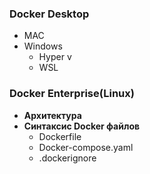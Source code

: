 ### Docker Desktop
- MAC
- Windows
	- Hyper v
	- WSL
### Docker Enterprise(Linux)
- **Архитектура**
- **Синтаксис Docker файлов**
	- Dockerfile
	- Docker-compose.yaml
	- .dockerignore